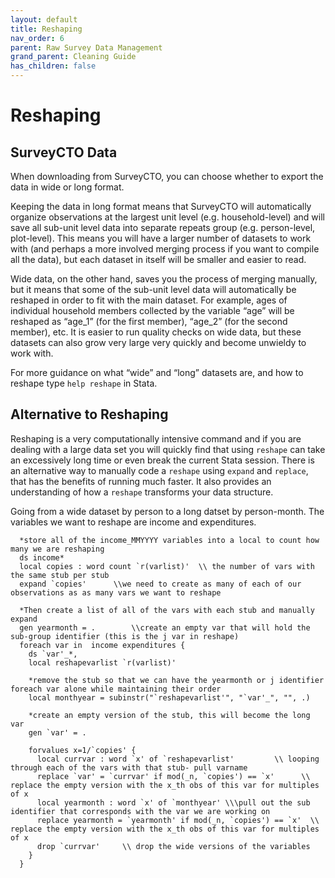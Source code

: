 ```yaml
---
layout: default
title: Reshaping
nav_order: 6
parent: Raw Survey Data Management
grand_parent: Cleaning Guide
has_children: false
---
```


# Reshaping

## SurveyCTO Data
When downloading from SurveyCTO, you can choose whether to export the data in wide or long format.

Keeping the data in long format means that SurveyCTO will automatically organize observations at the largest unit level (e.g. household-level) and will save all sub-unit level data into separate repeats group (e.g. person-level, plot-level). This means you will have a larger number of datasets to work with (and perhaps a more involved merging process if you want to compile all the data), but each dataset in itself will be smaller and easier to read.

Wide data, on the other hand, saves you the process of merging manually, but it means that some of the sub-unit level data will automatically be reshaped in order to fit with the main dataset. For example, ages of individual household members collected by the variable “age” will be reshaped as “age_1” (for the first member), “age_2” (for the second member), etc. It is easier to run quality checks on wide data, but these datasets can also grow very large very quickly and become unwieldy to work with.

For more guidance on what “wide” and “long” datasets are, and how to reshape type `help reshape` in Stata.



## Alternative to Reshaping
Reshaping is a very computationally intensive command and if you are dealing with a large data set you will quickly find that using `reshape` can take an excessively long time or even break the current Stata session. There is an alternative way to manually code a `reshape` using `expand` and `replace`, that has the benefits of running much faster. It also provides an understanding of how a `reshape` transforms your data structure. 

Going from a wide dataset by person to a long datset by person-month. The variables we want to reshape are income and expenditures.

```
  *store all of the income_MMYYYY variables into a local to count how many we are reshaping
  ds income*           
  local copies : word count `r(varlist)'  \\ the number of vars with the same stub per stub
  expand `copies'      \\we need to create as many of each of our observations as as many vars we want to reshape

  *Then create a list of all of the vars with each stub and manually expand
  gen yearmonth = .        \\create an empty var that will hold the sub-group identifier (this is the j var in reshape)
  foreach var in  income expenditures {
    ds `var'_*,                  
    local reshapevarlist `r(varlist)'   

    *remove the stub so that we can have the yearmonth or j identifier foreach var alone while maintaining their order        
    local monthyear = subinstr("`reshapevarlist'", "`var'_", "", .)   
       
    *create an empty version of the stub, this will become the long var
    gen `var' = .      
       
    forvalues x=1/`copies' {           
      local currvar : word `x' of `reshapevarlist'         \\ looping through each of the vars with that stub- pull varname
      replace `var' = `currvar' if mod(_n, `copies') == `x'      \\ replace the empty version with the x_th obs of this var for multiples of x
      local yearmonth : word `x' of `monthyear' \\\pull out the sub identifier that corresponds with the var we are working on
      replace yearmonth = `yearmonth' if mod(_n, `copies') == `x'  \\ replace the empty version with the x_th obs of this var for multiples of x 
      drop `currvar'     \\ drop the wide versions of the variables
    }
  }
```

